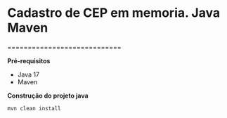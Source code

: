 
# Cadastro de CEP em memoria. Java Maven

============================

**Pré-requisitos**
- Java 17
- Maven



**Construção do projeto java**
```bash
mvn clean install
```






